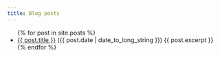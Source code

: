 ```yaml
---
title: Blog posts
---
```


<ul>
  {% for post in site.posts %}
    <li>
      <a href="{{ post.url }}">{{ post.title }}</a> ({{ post.date | date_to_long_string }})
      {{ post.excerpt }}
    </li>
  {% endfor %}
</ul>
